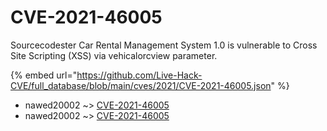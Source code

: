 # CVE-2021-46005

Sourcecodester Car Rental Management System 1.0 is vulnerable to Cross Site Scripting (XSS) via vehicalorcview parameter.

{% embed url="https://github.com/Live-Hack-CVE/full_database/blob/main/cves/2021/CVE-2021-46005.json" %}


* nawed20002 ~> [CVE-2021-46005](https://www.alice-snow.ru/2021/database/cve-2021-46005/cve-2021-46005-nawed20002)
* nawed20002 ~> [CVE-2021-46005](https://www.alice-snow.ru/2021/database/cve-2021-46005/cve-2021-46005-nawed20002)
